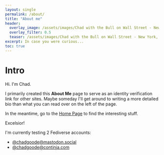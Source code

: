 ```yaml
---
layout: single
permalink: /about/
title: "About me"
header:
  overlay_image: /assets/images/Chad with the Bull on Wall Street - New York, NY.jpg
  overlay_filter: 0.5
  teaser: /assets/images/Chad with the Bull on Wall Street - New York, NY.jpg
excerpt: In case you were curious...
toc: true
---
```

# Intro

Hi. I'm Chad.

I primarily created this **About Me** page to serve as an identity verification link for other sites. Maybe someday I'll get around to writing a more detailed bio than what you can read over on the left of the page.

In the meantime, go to the [Home Page](/) to find the interesting stuff.

Excelsior!

I'm currently testing 2 Fediverse accounts:

* <a rel="me" href="https://mastodon.social/@chadgoode">@chadgoode@mastodon.social</a>
* <a rel="me" href="https://social.continja.com/@chadgoode">@chadgoode@continja.com</a>